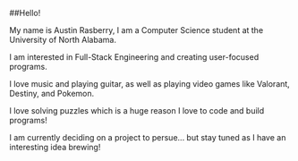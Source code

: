 ##Hello!

My name is Austin Rasberry, I am a Computer Science student at the University of North Alabama.

I am interested in Full-Stack Engineering and creating user-focused programs.

I love music and playing guitar, as well as playing video games like Valorant, Destiny, and Pokemon. 

I love solving puzzles which is a huge reason I love to code and build programs!

I am currently deciding on a project to persue... but stay tuned as I have an interesting idea brewing!
